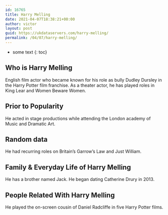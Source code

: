 ```yaml
---
id: 16765
title: Harry Melling
date: 2021-04-07T18:38:21+00:00
author: victor
layout: post
guid: https://ukdataservers.com/harry-melling/
permalink: /04/07/harry-melling/
---
```


* some text
{: toc}


## Who is Harry Melling



English film actor who became known for his role as bully Dudley Dursley in the Harry Potter film franchise. As a theater actor, he has played roles in King Lear and Women Beware Women.

                
                
                
## Prior to Popularity



He acted in stage productions while attending the London academy of Music and Dramatic Art.

                
                
                
## Random data



He had recurring roles on Britain&#8217;s Garrow&#8217;s Law and Just William.

                
                
                
## Family & Everyday Life of Harry Melling



He has a brother named Jack. He began dating Catherine Drury in 2013.

                
                
                
## People Related With Harry Melling



He played the on-screen cousin of Daniel Radcliffe in five Harry Potter films.

                
              
            
          
          
          